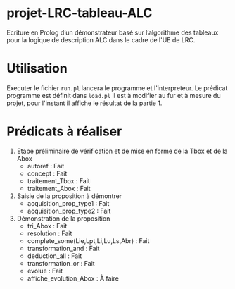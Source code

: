 # projet-LRC-tableau-ALC

Ecriture en Prolog d’un démonstrateur basé sur l’algorithme des tableaux pour la logique de description ALC dans le cadre de l'UE de LRC.

# Utilisation

Executer le fichier `run.pl` lancera le programme et l'interpreteur.
Le prédicat programme est définit dans `load.pl` il est à modifier au fur et à mesure du projet, pour l'instant il affiche le résultat de la partie 1.

# Prédicats à réaliser

1. Etape préliminaire de vérification et de mise en forme de la Tbox et de la Abox
	* autoref : Fait
	* concept : Fait
	* traitement_Tbox : Fait
	* traitement_Abox : Fait
2. Saisie de la proposition à démontrer
	* acquisition_prop_type1 : Fait
	* acquisition_prop_type2 : Fait
3. Démonstration de la proposition
	* tri_Abox : Fait
	* resolution : Fait
	* complete_some(Lie,Lpt,Li,Lu,Ls,Abr) : Fait
	* transformation_and : Fait
	* deduction_all : Fait
	* transformation_or : Fait
	* evolue : Fait
	* affiche_evolution_Abox : À faire